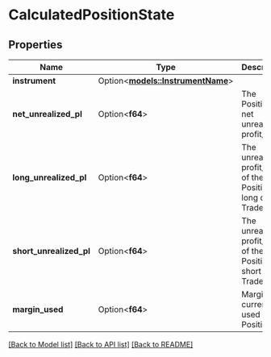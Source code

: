 # CalculatedPositionState

## Properties

Name | Type | Description | Notes
------------ | ------------- | ------------- | -------------
**instrument** | Option<[**models::InstrumentName**](InstrumentName.md)> |  | [optional]
**net_unrealized_pl** | Option<**f64**> | The Position's net unrealized profit/loss | [optional]
**long_unrealized_pl** | Option<**f64**> | The unrealized profit/loss of the Position's long open Trades | [optional]
**short_unrealized_pl** | Option<**f64**> | The unrealized profit/loss of the Position's short open Trades | [optional]
**margin_used** | Option<**f64**> | Margin currently used by the Position. | [optional]

[[Back to Model list]](../README.md#documentation-for-models) [[Back to API list]](../README.md#documentation-for-api-endpoints) [[Back to README]](../README.md)


